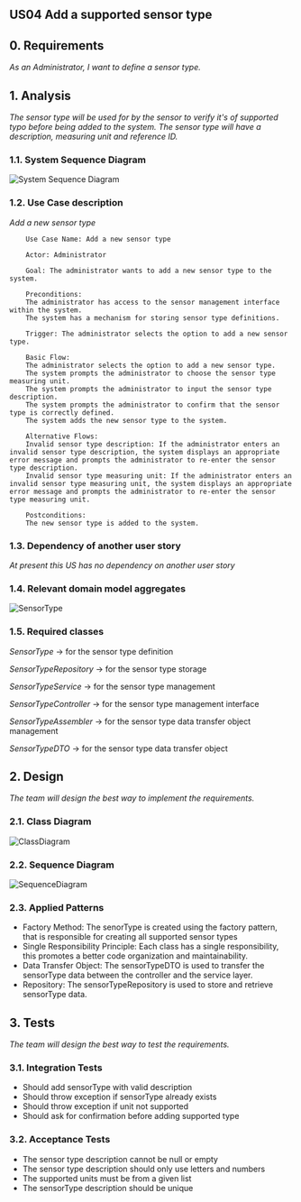 ## US04 Add a supported sensor type

## 0. Requirements
_As an Administrator, I want to define a sensor type._

## 1. Analysis
_The sensor type will be used for by the sensor to verify it's of supported typo before being added to the system. The sensor type will have a description, measuring unit and reference ID._

### 1.1. System Sequence Diagram
![System Sequence Diagram](https://github.com/Departamento-de-Engenharia-Informatica/2023-2024-switch-dev-project-assignment-grupo-1/blob/main/docs/ooa/systemSequenceDiagram/US04AddSupportedSensorType.png)

### 1.2. Use Case description
_Add a new sensor type_
    
        Use Case Name: Add a new sensor type
    
        Actor: Administrator
    
        Goal: The administrator wants to add a new sensor type to the system.
    
        Preconditions:
        The administrator has access to the sensor management interface within the system.
        The system has a mechanism for storing sensor type definitions.

        Trigger: The administrator selects the option to add a new sensor type.
    
        Basic Flow:
        The administrator selects the option to add a new sensor type.
        The system prompts the administrator to choose the sensor type measuring unit.
        The system prompts the administrator to input the sensor type description.
        The system prompts the administrator to confirm that the sensor type is correctly defined.
        The system adds the new sensor type to the system.
    
        Alternative Flows:
        Invalid sensor type description: If the administrator enters an invalid sensor type description, the system displays an appropriate error message and prompts the administrator to re-enter the sensor type description.
        Invalid sensor type measuring unit: If the administrator enters an invalid sensor type measuring unit, the system displays an appropriate error message and prompts the administrator to re-enter the sensor type measuring unit.
        
        Postconditions:
        The new sensor type is added to the system.
### 1.3. Dependency of another user story
_At present this US has no dependency on another user story_

### 1.4. Relevant domain model aggregates
![SensorType](https://github.com/Departamento-de-Engenharia-Informatica/2023-2024-switch-dev-project-assignment-grupo-1/blob/main/docs/ooa/agreggateModels/sensorTypeAggregate.png)

### 1.5. Required classes
_SensorType_ -> for the sensor type definition

_SensorTypeRepository_ -> for the sensor type storage

_SensorTypeService_ -> for the sensor type management

_SensorTypeController_ -> for the sensor type management interface

_SensorTypeAssembler_ -> for the sensor type data transfer object management

_SensorTypeDTO_ -> for the sensor type data transfer object


## 2. Design
_The team will design the best way to implement the requirements._
### 2.1. Class Diagram
![ClassDiagram](https://github.com/Departamento-de-Engenharia-Informatica/2023-2024-switch-dev-project-assignment-grupo-1/blob/main/docs/ood/classDiagram/US04AddSupportedSensorType.png)
### 2.2. Sequence Diagram
![SequenceDiagram](https://github.com/Departamento-de-Engenharia-Informatica/2023-2024-switch-dev-project-assignment-grupo-1/blob/main/docs/ood/sequenceDiagram/US04AddSupportedSensorType.png)
### 2.3. Applied Patterns
- Factory Method: The senorType is created using the factory pattern, that is responsible for creating all supported sensor types
- Single Responsibility Principle: Each class has a single responsibility, this promotes a better code organization and maintainability.
- Data Transfer Object: The sensorTypeDTO is used to transfer the sensorType data between the controller and the service layer.
- Repository: The sensorTypeRepository is used to store and retrieve sensorType data.

## 3. Tests
_The team will design the best way to test the requirements._
### 3.1. Integration Tests
- Should add sensorType with valid description
- Should throw exception if sensorType already exists
- Should throw exception if unit not supported
- Should ask for confirmation before adding supported type

### 3.2. Acceptance Tests
- The sensor type description cannot be null or empty
- The sensor type description should only use letters and numbers
- The supported units must be from a given list
- The sensorType description should be unique